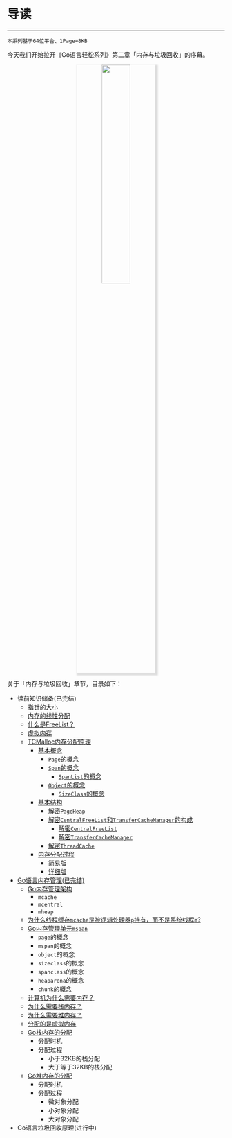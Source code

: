 # 导读
---

```
本系列基于64位平台、1Page=8KB
```

今天我们开始拉开《Go语言轻松系列》第二章「内存与垃圾回收」的序幕。

<p align="center">
  <img src="http://blog-1251019962.cos.ap-beijing.myqcloud.com/qiniu_img_2022/20210109200839.png" style="width:36%;box-shadow: 3px 3px 3px 3px #ddd;">
</p>

关于「内存与垃圾回收」章节，目录如下：

- 读前知识储备(已完结)
	+ [指针的大小](/kernal/memory-pointer)
    + [内存的线性分配](/kernal/tCMalloc?id=内存的线性分配)
    + [什么是FreeList？](/kernal/tCMalloc?id=什么是freelist？)
    + [虚拟内存](/kernal/tCMalloc?id=虚拟内存)
	+ [TCMalloc内存分配原理](/kernal/tCMalloc?id=什么是tcmalloc？)
		* [基本概念](/kernal/tCMalloc?id=tcmalloc中的五个基本概念)
			- [`Page`的概念](/kernal/tcmalloc?id=page的概念)
			- [`Span`的概念](/kernal/tcmalloc?id=span和spanlist的概念)
				+ [`SpanList`的概念](/kernal/tcmalloc?id=span和spanlist的概念)
			- [`Object`的概念](/kernal/tcmalloc?id=object和sizeclass的概念)
				+ [`SizeClass`的概念](/kernal/tcmalloc?id=object和sizeclass的概念)
		* [基本结构](/kernal/tcmalloc?id=解密tcmalloc的基本结构)
			- [解密`PageHeap`](/kernal/tcmalloc?id=解密pageheap)
			- [解密`CentralFreeList`和`TransferCacheManager`的构成](/kernal/tcmalloc?id=解密centralfreelist和transfercachemanager的构成)
				+ [解密`CentralFreeList`](/kernal/tcmalloc?id=解密centralfreelist)
				+ [解密`TransferCacheManager`](/kernal/tcmalloc?id=解密transfercachemanager)
			- [解密`ThreadCache`](/kernal/tcmalloc?id=解密threadcache的构成)
		* [内存分配过程](/kernal/tcmalloc?id=解密tcmalloc的内存分配过程)
			- [简易版](/kernal/tcmalloc?id=简易版)
			- [详细版](/kernal/tcmalloc?id=详细版)
- [Go语言内存管理(已完结)](kernal/memory-arch)
	+ [Go内存管理架构](kernal/memory-arch?id=go内存管理架构)
		* `mcache`
		* `mcentral`
		* `mheap`
	+ [为什么线程缓存`mcache`是被逻辑处理器`p`持有，而不是系统线程`m`?](kernal/memory-mcache)
	+ [Go内存管理单元`mspan`](kernal/memory-mspan)
		* `page`的概念
		* `mspan`的概念
		* `object`的概念
		* `sizeclass`的概念
		* `spanclass`的概念
		* `heaparena`的概念
		* `chunk`的概念
	+ [计算机为什么需要内存？](kernal/memory-alloc?id=计算机为什么需要内存？)
    + [为什么需要栈内存？](kernal/memory-alloc?id=为什么需要栈内存？)
    + [为什么需要堆内存？](kernal/memory-alloc?id=为什么需要堆内存？)
	+ [分配的是虚拟内存](kernal/memory-alloc?id=分配的是虚拟内存)
	+ [Go栈内存的分配](kernal/memory-alloc?id=栈内存的分配)
		* 分配时机
		* 分配过程
			- 小于32KB的栈分配
			- 大于等于32KB的栈分配
	+ [Go堆内存的分配](kernal/memory-alloc?id=栈内存的分配)
		* 分配时机
		* 分配过程
			- 微对象分配
			- 小对象分配
			- 大对象分配	
- Go语言垃圾回收原理(进行中)
